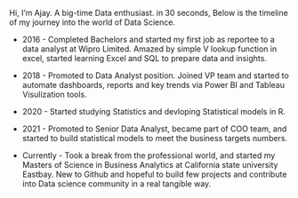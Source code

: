 Hi, I’m Ajay. A big-time Data enthusiast.  in 30 seconds, Below is the timeline of my journey into the world of Data Science.

- 2016 - Completed Bachelors and started my first job as reportee to a data analyst at Wipro Limited. Amazed by simple V lookup function in excel, started learning Excel and SQL to prepare data and insights.
- 2018 - Promoted to Data Analyst position. Joined VP team and started to automate dashboards, reports and key trends via Power BI and Tableau Visulization tools.
- 2020 - Started studying Statistics and devloping Statistical models in R.
- 2021 - Promoted to Senior Data Analyst, became part of COO team, and started to build statistical models to meet the business targets numbers.

- Currently - Took a break from the professional world, and started my Masters of Science in Business Analytics at California state university Eastbay. New to Github and hopeful to build few projects and contribute into Data science community in a real tangible way.
